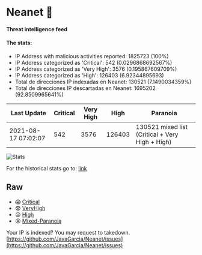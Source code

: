 # Neanet :hocho:
#### Threat intelligence feed
#### The stats:

- IP Address with malicious activities reported: 1825723 (100%)
- IP Address categorized as 'Critical':  542 (0.0296868692567%)
- IP Address categorized as 'Very High':  3576 (0.195867609709%)
- IP Address categorized as 'High':  126403 (6.92344895693)
- Total de direcciones IP indexadas en Neanet:  130521 (7.1490034359%)
- Total de direcciones IP descartadas en Neanet:  1695202 (92.8509965641%)

| Last Update | Critical | Very High | High | Paranoia |
| --- | --- | --- | --- | --- |
| 2021-08-17 07:02:07 | 542 | 3576 | 126403 | 130521 mixed list (Critical + Very High + High)|

![Stats](https://docs.google.com/spreadsheets/d/e/2PACX-1vSnaNMIXVabIpDJjufMlzH7poXnshF3mgd8Is1g9ytUEzVsP5my4Trn8f-xkoLLQ38xpL3HtmUexLo6/pubchart?oid=501124687&format=image)

For the historical stats go to: [link](/stats.csv)
## Raw
- :scream: [Critical](https://raw.githubusercontent.com/JavaGarcia/Neanet/master/blacklists/neanet_critical.txt)
- :fearful: [VeryHigh](https://raw.githubusercontent.com/JavaGarcia/Neanet/master/blacklists/neanet_veryHigh.txtt)
- :frowning: [High](https://raw.githubusercontent.com/JavaGarcia/Neanet/master/blacklists/neanet_high.txt)
- :dizzy_face: [Mixed-Paranoia](https://raw.githubusercontent.com/JavaGarcia/Neanet/master/blacklists/neanet_all.txt)


Your IP is indexed? You may request to takedown. [https://github.com/JavaGarcia/Neanet/issues](https://github.com/JavaGarcia/Neanet/issues)
















































































































































































































































































































































































































































































































































































































































































































































































































































































































































































































































































































































































































































































































































































































































































































































































































































































































































































































































































































































































































































































































































































































































































































































































































































































































































































































































































































































































































































































































































































































































































































































































































































































































































































































































































































































































































































































































































































































































































































































































































































































































































































































































































































































































































































































































































































































































































































































































































































































































































































































































































































































































































































































































































































































































































































































































































































































































































































































































































































































































































































































































































































































































































































































































































































































































































































































































































































































































































































































































































































































































































































































































































































































































































































































































































































































































































































































































































































































































































































































































































































































































































































































































































































































































































